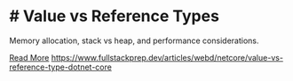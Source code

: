 # # Value vs Reference Types

Memory allocation, stack vs heap, and performance considerations.

[Read More](https://www.fullstackprep.dev/articles/webd/netcore/value-vs-reference-type-dotnet-core) https://www.fullstackprep.dev/articles/webd/netcore/value-vs-reference-type-dotnet-core